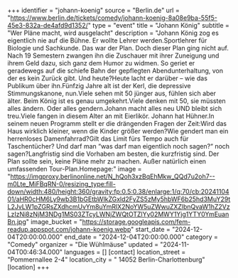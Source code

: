 +++
identifier = "johann-koenig"
source = "Berlin.de"
url = "https://www.berlin.de/tickets/comedy/johann-koenig-8a08e9ba-55f5-45e3-832a-de4afd9d1352/"
type = "event"
title = "Johann König"
subtitle = "Wer Pläne macht, wird ausgelacht"
description = "Johann König zog es eigentlich nie auf die Bühne. Er wollte Lehrer werden.Sportlehrer für Biologie und Sachkunde. Das war der Plan. Doch dieser Plan ging nicht auf. Nach 19 Semestern zwangen ihn die Zuschauer mit ihrer Zuneigung und ihrem Geld dazu, sich ganz dem Humor zu widmen. So geriet er geradewegs auf die schiefe Bahn der gepflegten Abendunterhaltung, von der es kein Zurück gibt. Und heute?Heute lacht er darüber – wie das Publikum über ihn.Fünfzig Jahre alt ist der Kerl, die depressive Stimmungskanone, nun.Viele sehen mit 50 jünger aus, fühlen sich aber älter. Beim König ist es genau umgekehrt.Viele denken mit 50, sie müssten alles ändern. Oder alles gendern.Johann macht alles neu UND bleibt sich treu.Viele fangen in diesem Alter an mit Eierlikör. Johann hat Hühner.In seinem neuen Programm stellt er die drängenden Fragen der Zeit:Wird das Haus wirklich kleiner, wenn die Kinder größer werden?Wie gendert man ein herrenloses Damenfahrrad?Gilt das Limit fürs Tempo auch für Taschentücher? Und darf man “was darf man eigentlich noch sagen?“ noch sagen?Langfristig sind die Vorhaben am besten, die kurzfristig sind. Der Plan sollte sein, keine Pläne mehr zu machen. Außer natürlich einen umfassenden Tour-Plan.Homepage:"
image = "https://imgproxy.berlinonline.net/N_hQoh3xzBqEhMkw_QQd7u2oh7--m0Lte_MiFBqRN-0/resizing_type:fill-down/width:480/height:360/gravity:fp:0.5:0.38/enlarge:1/q:70/cb:2024110401/aHR0cHM6Ly9wb3B1bGEtbWlkZGxld2FyZS5zMy5hbWF6b25hd3MuY29tL2JvLW1pZGRsZXdhcmUvYm8uYmRlX2NoYW5uZWwuZXZlbnQvaW1hZ2VzLzIzNi8zNjM3NDg1MS03ZTcyLWNjZWQtOTZlYy02MWY1Yjg1YTY0YmEuanBn.jpg"
image_bucket = "https://storage.googleapis.com/fem-readup.appspot.com/johann-koenig.webp"
start_date = "2024-12-04T20:00:00.000"
end_date = "2024-12-04T20:00:00.000"
category = "Comedy"
organizer = "Die Wühlmäuse"
updated = "2024-11-04T00:46:34.000"
languages = []
[contact]
location_street = "Pommernallee 2-4"
location_city = " 14052 Berlin-Charlottenburg"
[location]
+++